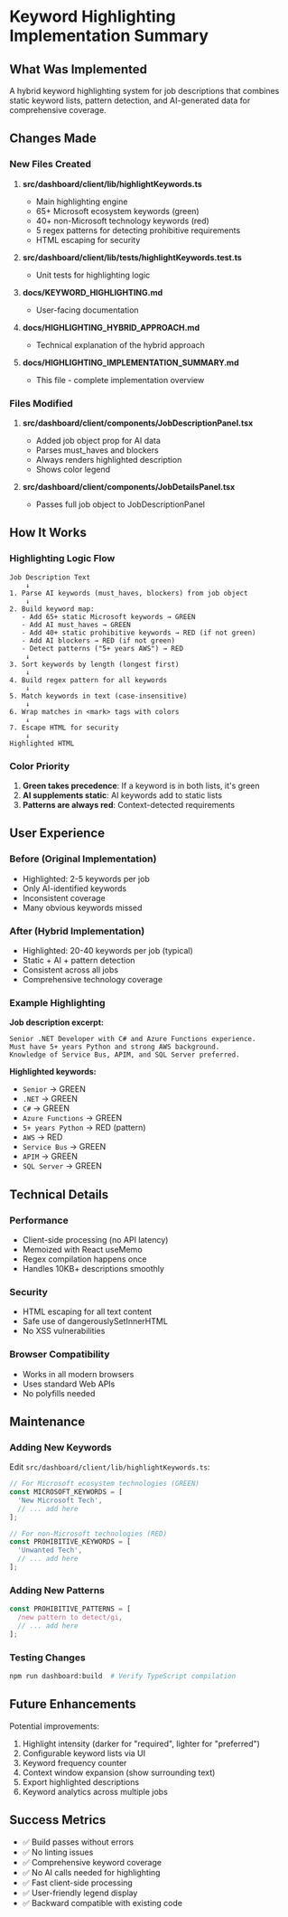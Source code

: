 # Keyword Highlighting Implementation Summary

## What Was Implemented

A hybrid keyword highlighting system for job descriptions that combines static keyword lists, pattern detection, and AI-generated data for comprehensive coverage.

## Changes Made

### New Files Created

1. **src/dashboard/client/lib/highlightKeywords.ts**
   - Main highlighting engine
   - 65+ Microsoft ecosystem keywords (green)
   - 40+ non-Microsoft technology keywords (red)
   - 5 regex patterns for detecting prohibitive requirements
   - HTML escaping for security

2. **src/dashboard/client/lib/__tests__/highlightKeywords.test.ts**
   - Unit tests for highlighting logic

3. **docs/KEYWORD_HIGHLIGHTING.md**
   - User-facing documentation

4. **docs/HIGHLIGHTING_HYBRID_APPROACH.md**
   - Technical explanation of the hybrid approach

5. **docs/HIGHLIGHTING_IMPLEMENTATION_SUMMARY.md**
   - This file - complete implementation overview

### Files Modified

1. **src/dashboard/client/components/JobDescriptionPanel.tsx**
   - Added job object prop for AI data
   - Parses must_haves and blockers
   - Always renders highlighted description
   - Shows color legend

2. **src/dashboard/client/components/JobDetailsPanel.tsx**
   - Passes full job object to JobDescriptionPanel

## How It Works

### Highlighting Logic Flow

```
Job Description Text
    ↓
1. Parse AI keywords (must_haves, blockers) from job object
    ↓
2. Build keyword map:
   - Add 65+ static Microsoft keywords → GREEN
   - Add AI must_haves → GREEN
   - Add 40+ static prohibitive keywords → RED (if not green)
   - Add AI blockers → RED (if not green)
   - Detect patterns ("5+ years AWS") → RED
    ↓
3. Sort keywords by length (longest first)
    ↓
4. Build regex pattern for all keywords
    ↓
5. Match keywords in text (case-insensitive)
    ↓
6. Wrap matches in <mark> tags with colors
    ↓
7. Escape HTML for security
    ↓
Highlighted HTML
```

### Color Priority

1. **Green takes precedence**: If a keyword is in both lists, it's green
2. **AI supplements static**: AI keywords add to static lists
3. **Patterns are always red**: Context-detected requirements

## User Experience

### Before (Original Implementation)
- Highlighted: 2-5 keywords per job
- Only AI-identified keywords
- Inconsistent coverage
- Many obvious keywords missed

### After (Hybrid Implementation)
- Highlighted: 20-40 keywords per job (typical)
- Static + AI + pattern detection
- Consistent across all jobs
- Comprehensive technology coverage

### Example Highlighting

**Job description excerpt:**
```
Senior .NET Developer with C# and Azure Functions experience.
Must have 5+ years Python and strong AWS background.
Knowledge of Service Bus, APIM, and SQL Server preferred.
```

**Highlighted keywords:**
- `Senior` → GREEN
- `.NET` → GREEN  
- `C#` → GREEN
- `Azure Functions` → GREEN
- `5+ years Python` → RED (pattern)
- `AWS` → RED
- `Service Bus` → GREEN
- `APIM` → GREEN
- `SQL Server` → GREEN

## Technical Details

### Performance
- Client-side processing (no API latency)
- Memoized with React useMemo
- Regex compilation happens once
- Handles 10KB+ descriptions smoothly

### Security
- HTML escaping for all text content
- Safe use of dangerouslySetInnerHTML
- No XSS vulnerabilities

### Browser Compatibility
- Works in all modern browsers
- Uses standard Web APIs
- No polyfills needed

## Maintenance

### Adding New Keywords

Edit `src/dashboard/client/lib/highlightKeywords.ts`:

```typescript
// For Microsoft ecosystem technologies (GREEN)
const MICROSOFT_KEYWORDS = [
  'New Microsoft Tech',
  // ... add here
];

// For non-Microsoft technologies (RED)  
const PROHIBITIVE_KEYWORDS = [
  'Unwanted Tech',
  // ... add here
];
```

### Adding New Patterns

```typescript
const PROHIBITIVE_PATTERNS = [
  /new pattern to detect/gi,
  // ... add here
];
```

### Testing Changes

```bash
npm run dashboard:build  # Verify TypeScript compilation
```

## Future Enhancements

Potential improvements:
1. Highlight intensity (darker for "required", lighter for "preferred")
2. Configurable keyword lists via UI
3. Keyword frequency counter
4. Context window expansion (show surrounding text)
5. Export highlighted descriptions
6. Keyword analytics across multiple jobs

## Success Metrics

- ✅ Build passes without errors
- ✅ No linting issues
- ✅ Comprehensive keyword coverage
- ✅ No AI calls needed for highlighting
- ✅ Fast client-side processing
- ✅ User-friendly legend display
- ✅ Backward compatible with existing code

